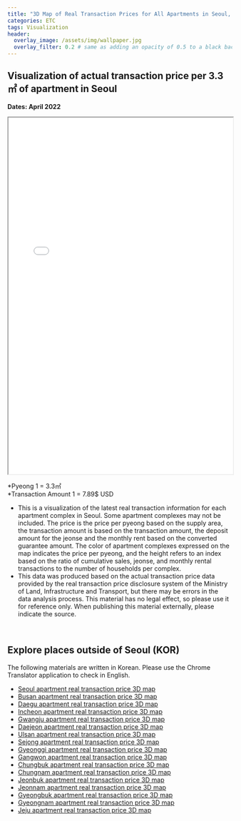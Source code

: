 ```yaml
---
title: "3D Map of Real Transaction Prices for All Apartments in Seoul, the Capital of Korea"
categories: ETC
tags: Visualization
header:
  overlay_image: /assets/img/wallpaper.jpg
  overlay_filter: 0.2 # same as adding an opacity of 0.5 to a black background
---
```


## Visualization of actual transaction price per 3.3㎡ of apartment in Seoul

**Dates: April 2022**  

<iframe
  src="/assets/html/apartment-eng/seoul.html"
  style="width:100%; height:800px;"
></iframe>

*Pyeong 1 = 3.3㎡  
*Transaction Amount 1 = 7.89$ USD  

- This is a visualization of the latest real transaction information for each apartment complex in Seoul. Some apartment complexes may not be included. The price is the price per pyeong based on the supply area, the transaction amount is based on the transaction amount, the deposit amount for the jeonse and the monthly rent based on the converted guarantee amount. The color of apartment complexes expressed on the map indicates the price per pyeong, and the height refers to an index based on the ratio of cumulative sales, jeonse, and monthly rental transactions to the number of households per complex.
- This data was produced based on the actual transaction price data provided by the real transaction price disclosure system of the Ministry of Land, Infrastructure and Transport, but there may be errors in the data analysis process. This material has no legal effect, so please use it for reference only. When publishing this material externally, please indicate the source.

<br>

## Explore places outside of Seoul (KOR)

The following materials are written in Korean. Please use the Chrome Translator application to check in English.

- [Seoul apartment real transaction price 3D map](https://wooiljeong.github.io/etc/seoul-apartment-3d/)
- [Busan apartment real transaction price 3D map](https://wooiljeong.github.io/etc/busan-apartment-3d/)
- [Daegu apartment real transaction price 3D map](https://wooiljeong.github.io/etc/daegu-apartment-3d/)
- [Incheon apartment real transaction price 3D map](https://wooiljeong.github.io/etc/incheon-apartment-3d/)
- [Gwangju apartment real transaction price 3D map](https://wooiljeong.github.io/etc/gwangju-apartment-3d/)
- [Daejeon apartment real transaction price 3D map](https://wooiljeong.github.io/etc/daejeon-apartment-3d/)
- [Ulsan apartment real transaction price 3D map](https://wooiljeong.github.io/etc/ulsan-apartment-3d/)
- [Sejong apartment real transaction price 3D map](https://wooiljeong.github.io/etc/sejong-apartment-3d/)
- [Gyeonggi apartment real transaction price 3D map](https://wooiljeong.github.io/etc/gyeonggi-apartment-3d/)
- [Gangwon apartment real transaction price 3D map](https://wooiljeong.github.io/etc/gangwon-apartment-3d/)
- [Chungbuk apartment real transaction price 3D map](https://wooiljeong.github.io/etc/chungbuk-apartment-3d/)
- [Chungnam apartment real transaction price 3D map](https://wooiljeong.github.io/etc/chungnam-apartment-3d/)
- [Jeonbuk apartment real transaction price 3D map](https://wooiljeong.github.io/etc/jeonbuk-apartment-3d/)
- [Jeonnam apartment real transaction price 3D map](https://wooiljeong.github.io/etc/jeonnam-apartment-3d/)
- [Gyeongbuk apartment real transaction price 3D map](https://wooiljeong.github.io/etc/gyeongbuk-apartment-3d/)
- [Gyeongnam apartment real transaction price 3D map](https://wooiljeong.github.io/etc/gyeongnam-apartment-3d/)
- [Jeju apartment real transaction price 3D map](https://wooiljeong.github.io/etc/jeju-apartment-3d/)